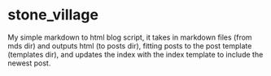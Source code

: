 # stone_village


My simple markdown to html blog script, it takes in markdown files (from mds dir) and outputs html (to posts dir), fitting posts to the post template (templates dir), and updates the index with the index template to include the newest post.
